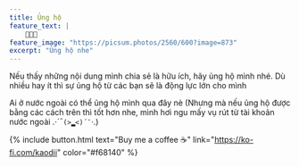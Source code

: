 ```yaml
---
title: Ủng hộ
feature_text: |
    💖💖💖
feature_image: "https://picsum.photos/2560/600?image=873"
excerpt: "Ủng hộ nhe"
---
```

Nếu thấy những nội dung mình chia sẻ là hữu ích, hãy ủng hộ mình nhé.
Dù nhiều hay ít thì sự ủng hộ từ các bạn sẽ là động lực lớn cho mình


Ai ở nước ngoài có thể ủng hộ mình qua đây nè (Nhưng mà nếu ủng hộ được bằng các cách trên thì tốt hơn nhe, mình hơi ngu mấy vụ rút từ tài khoản nước ngoài .·´¯`(>▂<)´¯`·.)

{% include button.html text="Buy me a coffee ☕️" link="https://ko-fi.com/kaodii" color="#f68140" %}